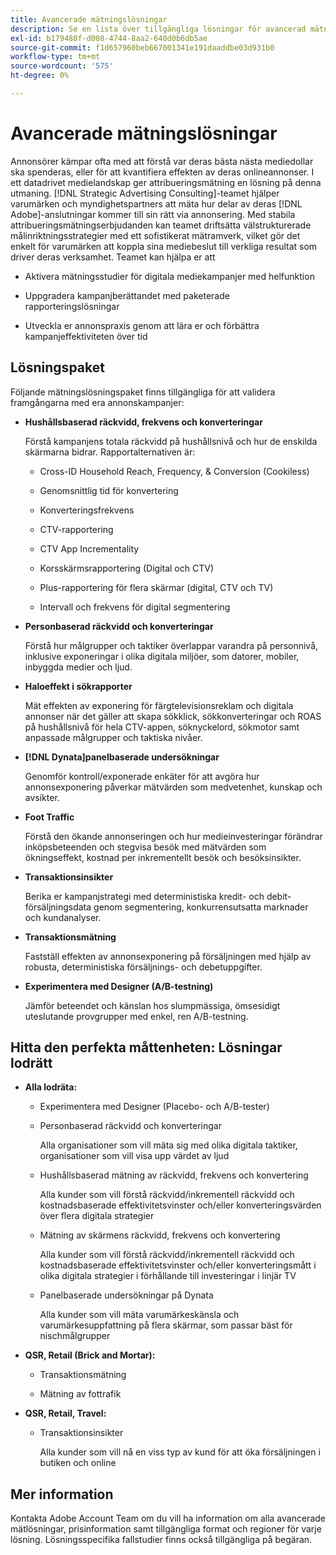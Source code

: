 ```yaml
---
title: Avancerade mätningslösningar
description: Se en lista över tillgängliga lösningar för avancerad mätning.
exl-id: b179488f-d008-4744-8aa2-640d0b6db5ae
source-git-commit: f1d657960beb667001341e191daaddbe03d931b0
workflow-type: tm+mt
source-wordcount: '575'
ht-degree: 0%

---
```


# Avancerade mätningslösningar

Annonsörer kämpar ofta med att förstå var deras bästa nästa mediedollar ska spenderas, eller för att kvantifiera effekten av deras onlineannonser. I ett datadrivet medielandskap ger attribueringsmätning en lösning på denna utmaning. [!DNL Strategic Advertising Consulting]-teamet hjälper varumärken och myndighetspartners att mäta hur delar av deras [!DNL Adobe]-anslutningar kommer till sin rätt via annonsering. Med stabila attribueringsmätningserbjudanden kan teamet driftsätta välstrukturerade målinriktningsstrategier med ett sofistikerat mätramverk, vilket gör det enkelt för varumärken att koppla sina mediebeslut till verkliga resultat som driver deras verksamhet. Teamet kan hjälpa er att

* Aktivera mätningsstudier för digitala mediekampanjer med helfunktion

* Uppgradera kampanjberättandet med paketerade rapporteringslösningar

* Utveckla er annonspraxis genom att lära er och förbättra kampanjeffektiviteten över tid

## Lösningspaket

Följande mätningslösningspaket finns tillgängliga för att validera framgångarna med era annonskampanjer:

* **Hushållsbaserad räckvidd, frekvens och konverteringar**

  Förstå kampanjens totala räckvidd på hushållsnivå och hur de enskilda skärmarna bidrar. Rapportalternativen är:

   * Cross-ID Household Reach, Frequency, &amp; Conversion (Cookiless)

     <!-- Hide for now * Quantify unique/incremental reach, overlap, and conversions at a household level by cookieless ID type (RampID, ID5) across multiple environments, including connected TV (CTV) and digital (desktop, mobile, native, and audio). -->

     <!-- Hide for now * Prove the effectiveness of testing cookieless IDs in finding incremental reach relative to cookie-based segments. -->

   * Genomsnittlig tid för konvertering

   * Konverteringsfrekvens

   * CTV-rapportering

   * CTV App Incrementality

   * Korsskärmsrapportering (Digital och CTV)

   * Plus-rapportering för flera skärmar (digital, CTV och TV)

   * Intervall och frekvens för digital segmentering

* **Personbaserad räckvidd och konverteringar**

  Förstå hur målgrupper och taktiker överlappar varandra på personnivå, inklusive exponeringar i olika digitala miljöer, som datorer, mobiler, inbyggda medier och ljud.

  <!-- Hide for now * **Cross-ID People-Based Reach**

      Quantify the unique reach and overlap between cookies and RampIDs, as well as the cost per metric by ID type. Prove the effectiveness of testing RampIDs in finding incremental reach relative to cookie-based segments across multiple digital environments, such as desktop, mobile, native, and audio. -->

* **Haloeffekt i sökrapporter**

  Mät effekten av exponering för färgtelevisionsreklam och digitala annonser när det gäller att skapa sökklick, sökkonverteringar och ROAS på hushållsnivå för hela CTV-appen, söknyckelord, sökmotor samt anpassade målgrupper och taktiska nivåer.


* **[!DNL Dynata]panelbaserade undersökningar**

  Genomför kontroll/exponerade enkäter för att avgöra hur annonsexponering påverkar mätvärden som medvetenhet, kunskap och avsikter.

* **Foot Traffic**

  Förstå den ökande annonseringen och hur medieinvesteringar förändrar inköpsbeteenden och stegvisa besök med mätvärden som ökningseffekt, kostnad per inkrementellt besök och besöksinsikter.

* **Transaktionsinsikter**

  Berika er kampanjstrategi med deterministiska kredit- och debit-försäljningsdata genom segmentering, konkurrensutsatta marknader och kundanalyser.

* **Transaktionsmätning**

  Fastställ effekten av annonsexponering på försäljningen med hjälp av robusta, deterministiska försäljnings- och debetuppgifter.

* **Experimentera med Designer (A/B-testning)**

  Jämför beteendet och känslan hos slumpmässiga, ömsesidigt uteslutande provgrupper med enkel, ren A/B-testning.

## Hitta den perfekta måttenheten: Lösningar lodrätt

* **Alla lodräta:**

   * Experimentera med Designer (Placebo- och A/B-tester)

   * Personbaserad räckvidd och konverteringar

     Alla organisationer som vill mäta sig med olika digitala taktiker, organisationer som vill visa upp värdet av ljud

   * Hushållsbaserad mätning av räckvidd, frekvens och konvertering

     Alla kunder som vill förstå räckvidd/inkrementell räckvidd och kostnadsbaserade effektivitetsvinster och/eller konverteringsvärden över flera digitala strategier

   * Mätning av skärmens räckvidd, frekvens och konvertering

     Alla kunder som vill förstå räckvidd/inkrementell räckvidd och kostnadsbaserade effektivitetsvinster och/eller konverteringsmått i olika digitala strategier i förhållande till investeringar i linjär TV

   * Panelbaserade undersökningar på Dynata

     Alla kunder som vill mäta varumärkeskänsla och varumärkesuppfattning på flera skärmar, som passar bäst för nischmålgrupper

* **QSR, Retail (Brick and Mortar):**

   * Transaktionsmätning

   * Mätning av fottrafik

* **QSR, Retail, Travel:**

   * Transaktionsinsikter

     Alla kunder som vill nå en viss typ av kund för att öka försäljningen i butiken och online

## Mer information

Kontakta Adobe Account Team om du vill ha information om alla avancerade mätlösningar, prisinformation samt tillgängliga format och regioner för varje lösning. Lösningsspecifika fallstudier finns också tillgängliga på begäran.
